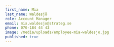 ```yaml
---
first_name: Mia
last_name: Waldesjö
role: Account Manager
email: mia.waldesjo@strateg.se
phone: 070-184 44 43
image: /media/uploads/employee-mia-waldesjo.jpg
published: true
---
```

